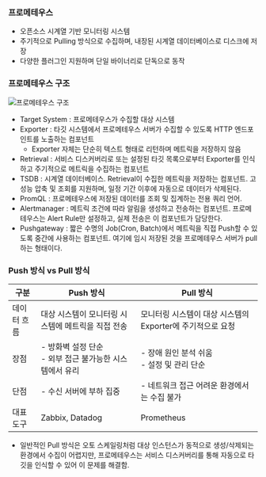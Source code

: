 ### 프로메테우스
- 오픈소스 시계열 기반 모니터링 시스템
- 주기적으로 Pulling 방식으로 수집하며, 내장된 시계열 데이터베이스로 디스크에 저장
- 다양한 플러그인 지원하며 단일 바이너리로 단독으로 동작

### 프로메테우스 구조

![프로메테우스 구조](https://prometheus.io/assets/architecture.png)
- Target System : 프로메테우스가 수집할 대상 시스템
- Exporter : 타깃 시스템에서 프로메테우스 서버가 수집할 수 있도록 HTTP 엔드포인트를 노출하는 컴포넌트
	- Exporter 자체는 단순히 텍스트 형태로 리턴하며 메트릭을 저장하지 않음
- Retrieval : 서비스 디스커버리로 또는 설정된 타깃 목록으로부터 Exporter를 인식하고 주기적으로 메트릭을 수집하는 컴포넌트
- TSDB : 시계열 데이터베이스. Retrieval이 수집한 메트릭을 저장하는 컴포넌트. 고성능 압축 및 조회를 지원하며, 일정 기간 이후에 자동으로 데이터가 삭제된다.
- PromQL : 프로메테우스에 저장된 데이터를 조회 및 집계하는 전용 쿼리 언어.
- Alertmanager : 메트릭 조건에 따라 알림을 생성하고 전송하는 컴포넌트. 프로메테우스는 Alert Rule만 설정하고, 실제 전송은 이 컴포넌트가 담당한다.
- Pushgateway : 짧은 수명의 Job(Cron, Batch)에서 메트릭을 직접 Push할 수 있도록 중간에 사용하는 컴포넌트. 여기에 임시 저장된 것을 프로메테우스 서버가 pull 하는 형태이다.

### Push 방식 vs Pull 방식

| 구분     | Push 방식                              | Pull 방식                              |
| ------ | ------------------------------------ | ------------------------------------ |
| 데이터 흐름 | 대상 시스템이 모니터링 시스템에 메트릭을 직접 전송         | 모니터링 시스템이 대상 시스템의 Exporter에 주기적으로 요청 |
| 장점     | - 방화벽 설정 단순<br>- 외부 접근 불가능한 시스템에서 유리 | - 장애 원인 분석 쉬움<br>- 설정 및 관리 단순        |
| 단점     | - 수신 서버에 부하 집중                       | - 네트워크 접근 어려운 환경에서는 수집 불가            |
| 대표 도구  | Zabbix, Datadog                      | Prometheus                           |
- 일반적인 Pull 방식은 오토 스케일링처럼 대상 인스턴스가 동적으로 생성/삭제되는 환경에서 수집이 어렵지만, 프로메테우스는 서비스 디스커버리를 통해 자동으로 타깃을 인식할 수 있어 이 문제를 해결함.

